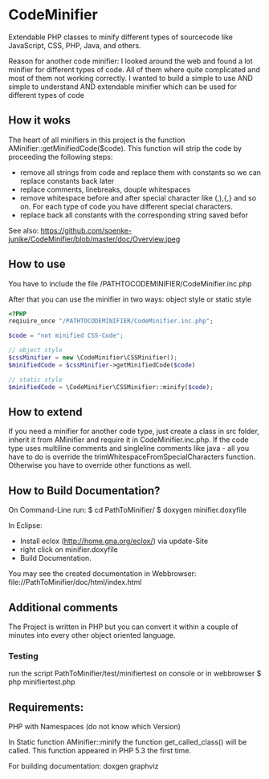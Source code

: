 CodeMinifier
============

Extendable PHP classes to minify different types of sourcecode like JavaScript, CSS, PHP, Java, and others.

Reason for another code minifier: I looked around the web and found a lot minifier for different types of code. All of them where quite complicated and most of them not working correctly. I wanted to build a simple to use AND simple to understand AND extendable minifier which can be used for different types of code

## How it woks

The heart of all minifiers in this project is the function AMinifier::getMinifiedCode($code). This function will strip the code by proceeding the following steps:
* remove all strings from code and replace them with constants so we can replace constants back later
* replace comments, linebreaks, douple whitespaces
* remove whitespace before and after special character like (,),{,} and so on. For each type of code you have different special characters.
* replace back all constants with the corresponding string saved befor

See also: https://github.com/soenke-junike/CodeMinifier/blob/master/doc/Overview.jpeg

## How to use

You have to include the file /PATHTOCODEMINIFIER/CodeMinifier.inc.php

After that you can use the minifier in two ways: object style or static style

```php
<?PHP
reqiuire_once "/PATHTOCODEMINIFIER/CodeMinifier.inc.php";

$code = "not minified CSS-Code";

// object style
$cssMinifier = new \CodeMinifier\CSSMinifier();
$minifiedCode = $cssMinifier->getMinifiedCode($code)

// static style
$minifiedCode = \CodeMinifier\CSSMinifier::minify($code);
```

## How to extend

If you need a minifier for another code type, just create a class in src folder, inherit it from AMinifier and require it in CodeMinifier.inc.php. If the code type uses multiline comments and singleline comments like java - all you have to do is override the trimWhitespaceFromSpecialCharacters function. Otherwise you have to override other functions as well.

## How to Build Documentation?

On Command-Line run:
$ cd PathToMinifier/
$ doxygen minifier.doxyfile

In Eclipse: 
- Install eclox (http://home.gna.org/eclox/) via update-Site
- right click on minifier.doxyfile
- Build Documentation.

You may see the created documentation in Webbrowser: file://PathToMinifier/doc/html/index.html


## Additional comments

The Project is written in PHP but you can convert it within a couple of minutes into every other object oriented language.

### Testing ###
run the script PathToMinifier/test/minifiertest on console or in webbrowser
$ php minifiertest.php


## Requirements:
PHP with Namespaces (do not know which Version)

In Static function AMinifier::minify the function get_called_class() will be called. This function appeared in PHP 5.3 the first time.

For building documentation:
doxgen
graphviz
